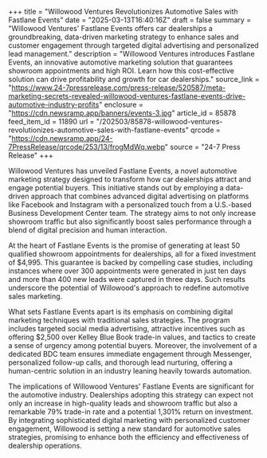 +++
title = "Willowood Ventures Revolutionizes Automotive Sales with Fastlane Events"
date = "2025-03-13T16:40:16Z"
draft = false
summary = "Willowood Ventures' Fastlane Events offers car dealerships a groundbreaking, data-driven marketing strategy to enhance sales and customer engagement through targeted digital advertising and personalized lead management."
description = "Willowood Ventures introduces Fastlane Events, an innovative automotive marketing solution that guarantees showroom appointments and high ROI. Learn how this cost-effective solution can drive profitability and growth for car dealerships."
source_link = "https://www.24-7pressrelease.com/press-release/520587/meta-marketing-secrets-revealed-willowood-ventures-fastlane-events-drive-automotive-industry-profits"
enclosure = "https://cdn.newsramp.app/banners/events-3.jpg"
article_id = 85878
feed_item_id = 11890
url = "/202503/85878-willowood-ventures-revolutionizes-automotive-sales-with-fastlane-events"
qrcode = "https://cdn.newsramp.app/24-7PressRelease/qrcode/253/13/frogMdWq.webp"
source = "24-7 Press Release"
+++

<p>Willowood Ventures has unveiled Fastlane Events, a novel automotive marketing strategy designed to transform how car dealerships attract and engage potential buyers. This initiative stands out by employing a data-driven approach that combines advanced digital advertising on platforms like Facebook and Instagram with a personalized touch from a U.S.-based Business Development Center team. The strategy aims to not only increase showroom traffic but also significantly boost sales performance through a blend of digital precision and human interaction.</p><p>At the heart of Fastlane Events is the promise of generating at least 50 qualified showroom appointments for dealerships, all for a fixed investment of $4,995. This guarantee is backed by compelling case studies, including instances where over 300 appointments were generated in just ten days and more than 400 new leads were captured in three days. Such results underscore the potential of Willowood's approach to redefine automotive sales marketing.</p><p>What sets Fastlane Events apart is its emphasis on combining digital marketing techniques with traditional sales strategies. The program includes targeted social media advertising, attractive incentives such as offering $2,500 over Kelley Blue Book trade-in values, and tactics to create a sense of urgency among potential buyers. Moreover, the involvement of a dedicated BDC team ensures immediate engagement through Messenger, personalized follow-up calls, and thorough lead nurturing, offering a human-centric solution in an industry leaning heavily towards automation.</p><p>The implications of Willowood Ventures' Fastlane Events are significant for the automotive industry. Dealerships adopting this strategy can expect not only an increase in high-quality leads and showroom traffic but also a remarkable 79% trade-in rate and a potential 1,301% return on investment. By integrating sophisticated digital marketing with personalized customer engagement, Willowood is setting a new standard for automotive sales strategies, promising to enhance both the efficiency and effectiveness of dealership operations.</p>